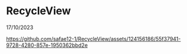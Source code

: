 # RecycleView
 17/10/2023





https://github.com/safae12-1/RecycleView/assets/124156186/55f37941-9728-4280-857e-1950362bbd2e

